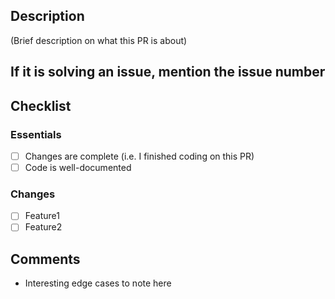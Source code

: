 ## Description ##
(Brief description on what this PR is about)

## If it is solving an issue, mention the issue number

## Checklist ##
### Essentials ###
- [ ] Changes are complete (i.e. I finished coding on this PR)
- [ ] Code is well-documented

### Changes ###
- [ ] Feature1
- [ ] Feature2

## Comments ##
- Interesting edge cases to note here
